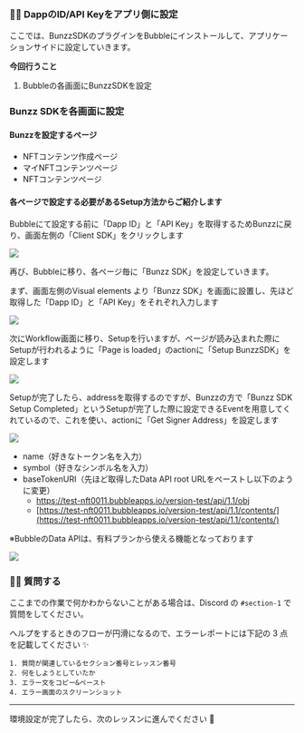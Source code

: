 ### 👩‍💻 **DappのID/API Keyをアプリ側に設定**

ここでは、BunzzSDKのプラグインをBubbleにインストールして、アプリケーションサイドに設定していきます。

**今回行うこと**

1.  Bubbleの各画面にBunzzSDKを設定


### **Bunzz SDKを各画面に設定**

#### **Bunzzを設定するページ**

*   NFTコンテンツ作成ページ
*   マイNFTコンテンツページ
*   NFTコンテンツページ

#### **各ページで設定する必要があるSetup方法からご紹介します**

Bubbleにて設定する前に「Dapp ID」と「API Key」を取得するためBunzzに戻り、画面左側の「Client SDK」をクリックします

![](https://firebasestorage.googleapis.com/v0/b/hideaki-97c59.appspot.com/o/images%2FhX626yFRzBaLxKfnu0ejxujjhv93%2F9a2eu8p0h.png?alt=media)

再び、Bubbleに移り、各ページ毎に「Bunzz SDK」を設定していきます。

まず、画面左側のVisual elements より「Bunzz SDK」を画面に設置し、先ほど取得した「Dapp ID」と「API Key」をそれぞれ入力します

![](https://firebasestorage.googleapis.com/v0/b/hideaki-97c59.appspot.com/o/images%2FhX626yFRzBaLxKfnu0ejxujjhv93%2FcsZWQn3uI.png?alt=media)

次にWorkflow画面に移り、Setupを行いますが、ページが読み込まれた際にSetupが行われるように「Page is loaded」のactionに「Setup BunzzSDK」を設定します

![](https://firebasestorage.googleapis.com/v0/b/hideaki-97c59.appspot.com/o/images%2FhX626yFRzBaLxKfnu0ejxujjhv93%2FU-ut81exL.png?alt=media)

Setupが完了したら、addressを取得するのですが、Bunzzの方で「Bunzz SDK Setup Completed」というSetupが完了した際に設定できるEventを用意してくれているので、これを使い、actionに「Get Signer Address」を設定します

![](https://firebasestorage.googleapis.com/v0/b/hideaki-97c59.appspot.com/o/images%2FhX626yFRzBaLxKfnu0ejxujjhv93%2Ffmf5ZGIxk.png?alt=media)

*   name（好きなトークン名を入力）
*   symbol（好きなシンボル名を入力）
*   baseTokenURI（先ほど取得したData API root URLをペーストし以下のように変更）
    *   https://test-nft0011.bubbleapps.io/version-test/api/1.1/obj
    *   [https://test-nft0011.bubbleapps.io/version-test/api/1.1/contents/](https://test-nft0011.bubbleapps.io/version-test/api/1.1/contents/)

※BubbleのData APIは、有料プランから使える機能となっております

![](https://firebasestorage.googleapis.com/v0/b/hideaki-97c59.appspot.com/o/images%2FhX626yFRzBaLxKfnu0ejxujjhv93%2FOOPkJ9Y95.png?alt=media)

### 🙋‍♂️ 質問する

ここまでの作業で何かわからないことがある場合は、Discord の `#section-1` で質問をしてください。

ヘルプをするときのフローが円滑になるので、エラーレポートには下記の 3 点を記載してください ✨

    1. 質問が関連しているセクション番号とレッスン番号
    2. 何をしようとしていたか
    3. エラー文をコピー&ペースト
    4. エラー画面のスクリーンショット
    

* * *

環境設定が完了したら、次のレッスンに進んでください 🎉
